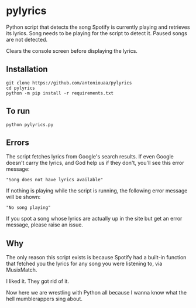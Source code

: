 # pylyrics
Python script that detects the song Spotify is currently playing and retrieves its lyrics.
Song needs to be playing for the script to detect it. Paused songs are not detected.

Clears the console screen before displaying the lyrics.

## Installation
    git clone https://github.com/antoniouaa/pylyrics
    cd pylyrics
    python -m pip install -r requirements.txt
    
## To run
    python pylyrics.py

## Errors
The script fetches lyrics from Google's search results. If even Google doesn't carry the lyrics, and God help us if they don't, you'll see this error message:
    
    "Song does not have lyrics available"
If nothing is playing while the script is running, the following error message will be shown:
    
    "No song playing"
    
If you spot a song whose lyrics are actually up in the site but get an error message, please raise an issue.

## Why
The only reason this script exists is because Spotify had a built-in function that fetched you the lyrics for any song you were listening to, via MusixMatch.

 I liked it. They got rid of it.

Now here we are wrestling with Python all because I wanna know what the hell mumblerappers sing about.
